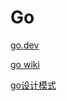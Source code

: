 # Go

[go.dev](https://go.dev)

[go wiki](https://github.com/golang/go/wiki)

[go设计模式](https://github.com/tmrts/go-patterns)